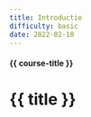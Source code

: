 ```yaml
---
title: Introductie
difficulty: basic
date: 2022-02-10
---
```


#### {{ course-title }}
# {{ title }}


